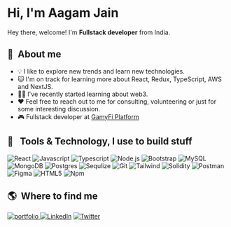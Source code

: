 # Hi, I'm Aagam Jain

Hey there, welcome!
I'm **Fullstack developer** from India.

## 👋 &nbsp;About me

- 💡 I like to explore new trends and learn new technologies.
- 🐱 I'm on track for learning more about React, Redux, TypeScript, AWS and NextJS.
- ✍🏼 I've recently started learning about web3.
- ❤️ Feel free to reach out to me for consulting, volunteering or just for some interesting discussion.
- 🎮 Fullstack developer at [GamyFi Platform](https://www.gamyfi.org/home)

## 🔨 &nbsp; Tools & Technology, I use to build stuff

<p>
 <img alt="React" src="https://img.shields.io/badge/React-blue?style=plastic&logo=React" />
 <img alt="Javascript" src="https://img.shields.io/badge/Javascript-yellow?style=plastic&logo=Javascript">
 <img alt="Typescript" src="https://img.shields.io/badge/Typescript-white?style=plastic&logo=Typescript">
  <img alt="Node.js" src="https://img.shields.io/badge/Node.js-black?style=plastic&logo=Node.js">
 <img alt="Bootstrap" src="https://img.shields.io/badge/Bootstrap-white?style=plastic&logo=Bootstrap">
 <img alt="MySQL" src="https://img.shields.io/badge/MySQ-purple?style=plastic&logo=MySQL">
 <img alt="MongoDB" src="https://img.shields.io/badge/MongoDB-gray?style=plastic&logo=MongoDB">
 <img alt="Postgres" src="https://img.shields.io/badge/PostgreSQL-white?style=plastic&logo=PostgreSQL">
 <img alt="Sequlize" src="https://img.shields.io/badge/Sequelize-orange?style=plastic&logo=Sequelize">
 <img alt="Git" src="https://img.shields.io/badge/Git-black?style=plastic&logo=Git">
 <img alt="Tailwind" src="https://img.shields.io/badge/TailwindCSS-brown?style=plastic&logo=TailwindCSS">
 <img alt="Solidity" src="https://img.shields.io/badge/Solidity-purple?style=plastic&logo=Solidity">
  <img alt="Postman" src="https://img.shields.io/badge/-Postman-FF6C37?style=plastic&logo=postman&logoColor=white" />
  <img alt="Figma" src="https://img.shields.io/badge/-Figma-F24E1E?style=plastic&logo=figma&logoColor=white" />
  <img alt="HTML5" src="https://img.shields.io/badge/-HTML5-E34F26?style=plastic&logo=html5&logoColor=white" />
  <img alt="Npm" src="https://img.shields.io/badge/-NPM-CB3837?style=plastic&logo=npm&logoColor=white" />
 </p>

## 🌎 &nbsp;Where to find me

<p>
<a href="https://imaagu.com/" target="_blank">
<img alt="portfolio"  src="https://img.shields.io/badge/Portfolio-purple?style=for-the-badge"/>
</a>
  <a href="https://www.linkedin.com/in/aagam98/" target="_blank"><img alt="LinkedIn" src="https://img.shields.io/badge/-Linkedin-%230077B5.svg?&style=for-the-badge&logo=linkedin&logoColor=white" /></a>
  <a href="https://twitter.com/imAagamJain" target="_blank"><img alt="Twitter" src="https://img.shields.io/badge/-Twitter-1DA1F2?style=for-the-badge&logo=Twitter&logoColor=white" /></a>
 
</p>

<!--
**imaagu/imaagu** is a ✨ _special_ ✨ repository because its `README.md` (this file) appears on your GitHub profile.

Here are some ideas to get you started:

- 🔭 I’m currently working on ...
- 🌱 I’m currently learning ...
- 👯 I’m looking to collaborate on ...
- 🤔 I’m looking for help with ...
- 💬 Ask me about ...
- 📫 How to reach me: ...
- 😄 Pronouns: ...
- ⚡ Fun fact: ...
-->
